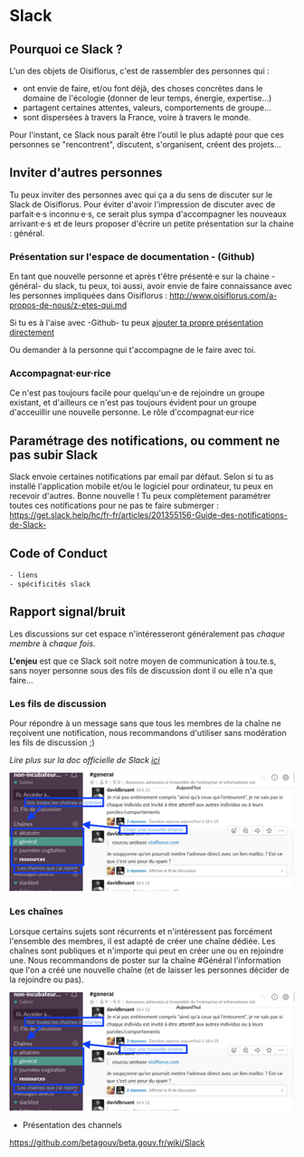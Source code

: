 # Slack

## Pourquoi ce Slack ?
L'un des objets de Oisiflorus, c'est de rassembler des personnes qui :
- ont envie de faire, et/ou font déjà, des choses concrètes dans le domaine de l'écologie (donner de leur temps, énergie, expertise...)
- partagent certaines attentes, valeurs, comportements de groupe...
- sont dispersées à travers la France, voire à travers le monde.

Pour l'instant, ce Slack nous paraît être l'outil le plus adapté pour que ces personnes se "rencontrent", discutent, s'organisent, créent des projets...


## Inviter d'autres personnes
Tu peux inviter des personnes avec qui ça a du sens de discuter sur le Slack de Oisiflorus. Pour éviter d'avoir l'impression de discuter avec de parfait·e·s inconnu·e·s, ce serait plus sympa d'accompagner les nouveaux arrivant·e·s et de leurs proposer d'écrire un petite présentation sur la chaine : général.

### Présentation sur l'espace de documentation - (Github)
En tant que nouvelle personne et après t'être présenté·e sur la chaine -général- du slack, tu peux, toi aussi, avoir envie de faire connaissance avec les personnes impliquées dans Oisiflorus : 
http://www.oisiflorus.com/a-propos-de-nous/z-etes-qui.md

Si tu es à l'aise avec -Github- tu peux [ajouter ta propre présentation directement](https://github.com/oisiflorus/documentation/edit/master/a-propos-de-nous/z-etes-qui.md)

Ou demander à la personne qui t'accompagne de le faire avec toi.

### Accompagnat·eur·rice

Ce n'est pas toujours facile pour quelqu'un·e de rejoindre un groupe existant, et d'ailleurs ce n'est pas toujours évident pour un groupe d'acceuillir une nouvelle personne. Le rôle d'ccompagnat·eur·rice


## Paramétrage des notifications, ou comment ne pas subir Slack
Slack envoie certaines notifications par email par défaut. Selon si tu as installé l'application mobile et/ou le logiciel pour ordinateur, tu peux en recevoir d'autres.
Bonne nouvelle ! Tu peux complètement paramétrer toutes ces notifications pour ne pas te faire submerger : https://get.slack.help/hc/fr-fr/articles/201355156-Guide-des-notifications-de-Slack-

## Code of Conduct
    - liens 
    - spécificités slack

## Rapport signal/bruit
Les discussions sur cet espace n'intéresseront généralement pas *chaque membre* à *chaque fois*.

**L'enjeu** est que ce Slack soit notre moyen de communication à tou.te.s, sans noyer personne sous des fils de discussion dont il ou elle n'a que faire...

### Les fils de discussion
Pour répondre à un message sans que tous les membres de la chaîne ne reçoivent une notification, nous recommandons d'utiliser sans modération les fils de discussion ;)

*Lire plus sur la doc officielle de Slack [ici](https://get.slack.help/hc/fr-fr/articles/115000769927-Fils-de-discussion-de-messages-et-de-fichiers)*

![](./slack-chaine.png)

### Les chaînes
Lorsque certains sujets sont récurrents et n'intéressent pas forcément l'ensemble des membres, il est adapté de créer une chaîne dédiée. Les chaînes sont publiques et n'importe qui peut en créer une ou en rejoindre une.
Nous recommandons de poster sur la chaîne #Général l'information que l'on a créé une nouvelle chaîne (et de laisser les personnes décider de la rejoindre ou pas).

![](./slack-chaine.png)

- Présentation des channels

https://github.com/betagouv/beta.gouv.fr/wiki/Slack
